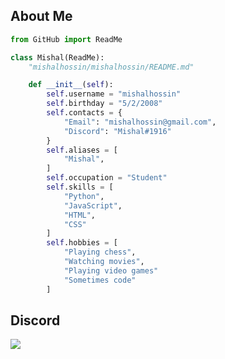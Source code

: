
About Me
--------
```py
from GitHub import ReadMe

class Mishal(ReadMe):
    "mishalhossin/mishalhossin/README.md"

    def __init__(self):
        self.username = "mishalhossin"
        self.birthday = "5/2/2008"
        self.contacts = {
            "Email": "mishalhossin@gmail.com",
            "Discord": "Mishal#1916"
        }
        self.aliases = [
            "Mishal",
        ]
        self.occupation = "Student"
        self.skills = [
            "Python",
            "JavaScript",
            "HTML",
            "CSS"
        ]
        self.hobbies = [
            "Playing chess",
            "Watching movies",
            "Playing video games"
            "Sometimes code"
        ]

```
Discord
--------

<a href="https://discord.com/users/1025245410224263258"  align="left">
    <img src="https://lanyard.cnrad.dev/api/1025245410224263258?theme=dark&bg=171515&borderRadius=5px&animated=true&idleMessage=15%20year%20old%20solo%20dev">
  </a>
